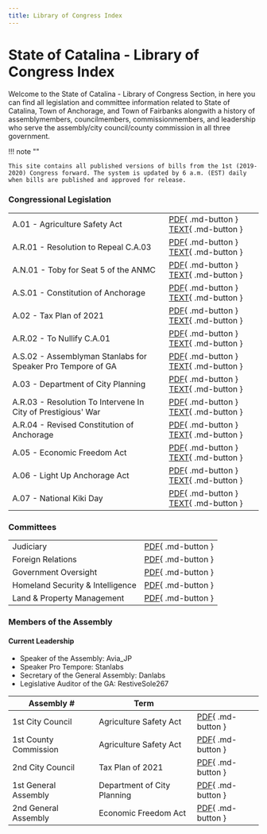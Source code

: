 ```yaml
---
title: Library of Congress Index
---
```

# State of Catalina - Library of Congress Index
Welcome to the State of Catalina - Library of Congress Section, in here you can find all legislation and committee information related to State of Catalina, Town of Anchorage, and Town of Fairbanks alongwith a history of assemblymembers, councilmembers, commissionmembers, and leadership who serve the assembly/city council/county commission in all three government.

!!! note ""

    This site contains all published versions of bills from the 1st (2019-2020) Congress forward. The system is updated by 6 a.m. (EST) daily when bills are published and approved for release.

### Congressional Legislation
|                                                              |                       |
| -------------------------------------------------------------|-----------------------|
| A.01 - Agriculture Safety Act                                |[PDF](https://drive.google.com/file/d/1P_S_hhFVHHvXUjtCtcMD5-Srex8anm7R/view){ .md-button } [TEXT](#){ .md-button } |
| A.R.01 - Resolution to Repeal C.A.03                         |[PDF](#){ .md-button } [TEXT](#){ .md-button } |
| A.N.01 - Toby for Seat 5 of the ANMC                         |[PDF](#){ .md-button } [TEXT](#){ .md-button } |
| A.S.01 - Constitution of Anchorage                           |[PDF](#){ .md-button } [TEXT](#){ .md-button } |
| A.02 - Tax Plan of 2021                                      |[PDF](#){ .md-button } [TEXT](#){ .md-button } |
| A.R.02 - To Nullify C.A.01                                   |[PDF](#){ .md-button } [TEXT](#){ .md-button } |
| A.S.02 - Assemblyman Stanlabs for Speaker Pro Tempore of GA  |[PDF](#){ .md-button } [TEXT](#){ .md-button } |
| A.03 - Department of City Planning                           |[PDF](#){ .md-button } [TEXT](#){ .md-button } |
| A.R.03 - Resolution To Intervene In City of Prestigious' War |[PDF](#){ .md-button } [TEXT](#){ .md-button } |
| A.R.04 - Revised Constitution of Anchorage                   |[PDF](#){ .md-button } [TEXT](#){ .md-button } |
| A.05 - Economic Freedom Act                                  |[PDF](#){ .md-button } [TEXT](#){ .md-button } |
| A.06 - Light Up Anchorage Act                                |[PDF](#){ .md-button } [TEXT](#){ .md-button } |
| A.07 - National Kiki Day                                     |[PDF](#){ .md-button } [TEXT](#){ .md-button } |

### Committees
|                                        |                       |
| ---------------------------------------|-----------------------|
| Judiciary                              |[PDF](#){ .md-button } |
| Foreign Relations                      |[PDF](#){ .md-button } |
| Government Oversight                   |[PDF](#){ .md-button } |
| Homeland Security & Intelligence       |[PDF](#){ .md-button } |
| Land & Property Management             |[PDF](#){ .md-button } |


### Members of the Assembly
#### Current Leadership
- Speaker of the Assembly: Avia_JP
- Speaker Pro Tempore: Stanlabs
- Secretary of the General Assembly: Danlabs
- Legislative Auditor of the GA: RestiveSole267

| Assembly #               | Term                        |                       |
| ------------------------ | ----------------------------|-----------------------|
| 1st City Council         | Agriculture Safety Act      |[PDF](#){ .md-button } |
| 1st County Commission    | Agriculture Safety Act      |[PDF](#){ .md-button } |
| 2nd City Council         | Tax Plan of 2021            |[PDF](#){ .md-button } |
| 1st General Assembly     | Department of City Planning |[PDF](#){ .md-button } |
| 2nd General Assembly     | Economic Freedom Act        |[PDF](#){ .md-button } |
